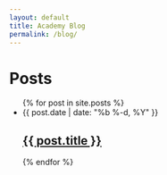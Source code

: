 ```yaml
---
layout: default
title: Academy Blog
permalink: /blog/
---
```


  <h1 class="page-heading site-title">Posts</h1>

  <ul class="entries">
    {% for post in site.posts %}
    	<li class="entry group">
    		<div class="entry-date">
    			<time datetime="{{ post.date | date_to_xmlschema }}">{{ post.date | date: "%b %-d, %Y" }}</time>
    		</div>
    		<div class="entry-title">
    			<h2>
    			<a class="post-link" href="{{ post.url | prepend: site.baseurl }}">{{ post.title }}</a>
    			</h2>
    		</div>
    	</li>
    {% endfor %}
  </ul>
  <br>
